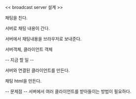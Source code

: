 << broadcast server 설계 >>

채팅을 친다.

서버로 채팅 내용이 간다.

서버에서 채팅내용을 브라우저로 보내준다.


서버객체, 클라이언트 객체

-- 지금 할 일 --

서버와 연결된 클라이언트를 만든다.

채팅 html을 만든다.

-- 문제점 --
서버에서 여러 클라이언트를 받아들이는 방법이 필요하다.



